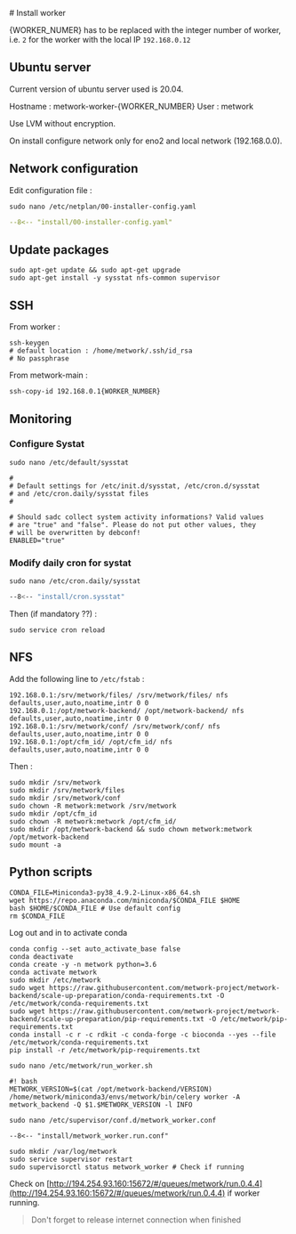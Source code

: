 # Install worker

{WORKER_NUMER} has to be replaced with the integer number of worker, i.e. `2` for the worker with the local IP `192.168.0.12`

## Ubuntu server

Current version of ubuntu server used is 20.04.

Hostname : metwork-worker-{WORKER_NUMBER}
User : metwork

Use LVM without encryption.

On install configure network only for eno2 and local network (192.168.0.0).

## Network configuration

Edit configuration file : 

```
sudo nano /etc/netplan/00-installer-config.yaml
```

```yaml
--8<-- "install/00-installer-config.yaml"
```

## Update packages

```
sudo apt-get update && sudo apt-get upgrade
sudo apt-get install -y sysstat nfs-common supervisor
```

## SSH

From worker :

```
ssh-keygen
# default location : /home/metwork/.ssh/id_rsa
# No passphrase
```

From metwork-main :

```
ssh-copy-id 192.168.0.1{WORKER_NUMBER}

```

## Monitoring

### Configure Systat


```
sudo nano /etc/default/sysstat
```

``` hl_lines="9"
#
# Default settings for /etc/init.d/sysstat, /etc/cron.d/sysstat
# and /etc/cron.daily/sysstat files
#

# Should sadc collect system activity informations? Valid values
# are "true" and "false". Please do not put other values, they
# will be overwritten by debconf!
ENABLED="true"
```

### Modify daily cron for systat

```
sudo nano /etc/cron.daily/sysstat
```

```bash hl_lines="17 19 21 23"
--8<-- "install/cron.sysstat"
```

Then (if mandatory ??) :

```
sudo service cron reload
```

## NFS

Add the following line to `/etc/fstab` :

```
192.168.0.1:/srv/metwork/files/ /srv/metwork/files/ nfs defaults,user,auto,noatime,intr 0 0 
192.168.0.1:/opt/metwork-backend/ /opt/metwork-backend/ nfs defaults,user,auto,noatime,intr 0 0
192.168.0.1:/srv/metwork/conf/ /srv/metwork/conf/ nfs defaults,user,auto,noatime,intr 0 0
192.168.0.1:/opt/cfm_id/ /opt/cfm_id/ nfs defaults,user,auto,noatime,intr 0 0
```

Then :

```
sudo mkdir /srv/metwork
sudo mkdir /srv/metwork/files
sudo mkdir /srv/metwork/conf
sudo chown -R metwork:metwork /srv/metwork
sudo mkdir /opt/cfm_id
sudo chown -R metwork:metwork /opt/cfm_id/
sudo mkdir /opt/metwork-backend && sudo chown metwork:metwork /opt/metwork-backend
sudo mount -a
```

## Python scripts

```
CONDA_FILE=Miniconda3-py38_4.9.2-Linux-x86_64.sh
wget https://repo.anaconda.com/miniconda/$CONDA_FILE $HOME
bash $HOME/$CONDA_FILE # Use default config
rm $CONDA_FILE
```

Log out and in to activate conda

```
conda config --set auto_activate_base false
conda deactivate
conda create -y -n metwork python=3.6
conda activate metwork
sudo mkdir /etc/metwork
sudo wget https://raw.githubusercontent.com/metwork-project/metwork-backend/scale-up-preparation/conda-requirements.txt -O /etc/metwork/conda-requirements.txt
sudo wget https://raw.githubusercontent.com/metwork-project/metwork-backend/scale-up-preparation/pip-requirements.txt -O /etc/metwork/pip-requirements.txt
conda install -c r -c rdkit -c conda-forge -c bioconda --yes --file /etc/metwork/conda-requirements.txt
pip install -r /etc/metwork/pip-requirements.txt
```

```
sudo nano /etc/metwork/run_worker.sh
```

```
#! bash
METWORK_VERSION=$(cat /opt/metwork-backend/VERSION)
/home/metwork/miniconda3/envs/metwork/bin/celery worker -A metwork_backend -Q $1.$METWORK_VERSION -l INFO
```

```
sudo nano /etc/supervisor/conf.d/metwork_worker.conf
```

    --8<-- "install/metwork_worker.run.conf"

```
sudo mkdir /var/log/metwork
sudo service supervisor restart
sudo supervisorctl status metwork_worker # Check if running
```

Check on [http://194.254.93.160:15672/#/queues/metwork/run.0.4.4](http://194.254.93.160:15672/#/queues/metwork/run.0.4.4) if worker running.

> Don't forget to release internet connection when finished
